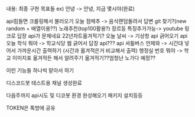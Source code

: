 내용: 최종 구현 목표들 
ex) 안녕 -> 안녕, 지금 몇시야(완료)

api힘들면 크롤링해서 불러오기
 오늘 점메추 -> 음식랜덤돌려서 답변 git 찾기?(new random + 배열이용??)
 노래추천(top100활용?) 장르등 특징추가가능-> youtube 링크로 답장 api가 문제네요
															22년차트옮겨적기?
 오늘 날씨 -> 기상청 api 긁어오기							api
 오늘 학식 뭐야 -> 학교식당 웹 긁어서 답장 api???			api
 셔틀버스 언제와 -> 시간대 넣어서 가까운시간 출력하기	(시간과 옮겨적은거 비교해서 출력)
 행정실 번호 뭐야 -> 학교 이미지표 옮겨적든 해서 알려주기	옮겨적기??엄청난 노가다 예정??

 이런 기능들 하나씩 맡아서 하기

 디스코드봇 테스트용 채널 생성완료

다음주까지 api시도 및 디코봇 환경 완성해오기 패키지 설치등등


TOKEN은 톡방에 공유
